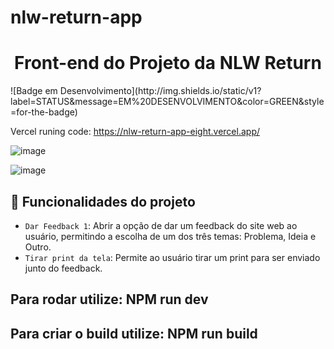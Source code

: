 # nlw-return-app
<h1 align="center"> Front-end do Projeto da NLW Return</h1>
![Badge em Desenvolvimento](http://img.shields.io/static/v1?label=STATUS&message=EM%20DESENVOLVIMENTO&color=GREEN&style=for-the-badge)

Vercel runing code: https://nlw-return-app-eight.vercel.app/

![image](https://user-images.githubusercontent.com/69829936/171772973-7c97720a-d4e1-4377-bbc7-8a942e446fb2.png)


![image](https://user-images.githubusercontent.com/69829936/171772919-833b65c7-8b7c-496b-acf0-3246a20dd6d5.png)


## :hammer: Funcionalidades do projeto

- `Dar Feedback 1`: Abrir a opção de dar um feedback do site web ao usuário, permitindo a escolha de um dos três temas: Problema, Ideia e Outro.  
- `Tirar print da tela`: Permite ao usuário tirar um print para ser enviado junto do feedback.

## Para rodar utilize: NPM run dev
## Para criar o build utilize: NPM run build

